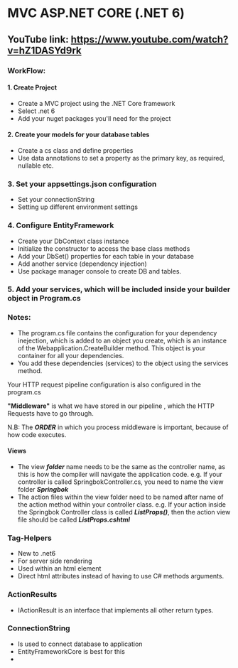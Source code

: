 # MVC ASP.NET CORE (.NET 6)

## YouTube link: https://www.youtube.com/watch?v=hZ1DASYd9rk

### WorkFlow:

#### 1. Create Project

- Create a MVC project using the .NET Core framework
- Select .net 6
- Add your nuget packages you'll need for the project

#### 2. Create your models for your database tables

- Create a cs class and define properties
- Use data annotations to set a property as the primary key, as required, nullable etc.

### 3. Set your appsettings.json configuration

- Set your connectionString
- Setting up different environment settings

### 4. Configure EntityFramework

- Create your DbContext class instance
- Initialize the constructor to access the base class methods
- Add your DbSet() properties for each table in your database
- Add another service (dependency injection)
- Use package manager console to create DB and tables.

### 5. Add your services, which will be included inside your builder object in Program.cs

### Notes:

- The program.cs file contains the configuration for your dependency inejection, which is added to an object you create, which is an instance of the Webapplication.CreateBuilder method. This object is your container for all your dependencies.
- You add these dependencies (services) to the object using the services method.

Your HTTP request pipeline configuration is also configured in the program.cs

**"Middleware"** is what we have stored in our pipeline , which the HTTP Requests have to go through.

N.B: The **_ORDER_** in which you process middleware is important, because of how code executes.

#### Views

- The view **_folder_** name needs to be the same as the controller name, as this is how the compiler will navigate the application code. e.g. If your controller is called SpringbokController.cs, you need to name the view folder **_Springbok_**
- The action files within the view folder need to be named after name of the action method within your controller class. e.g. If your action inside the Springbok Controller class is called **_ListProps()_**, then the action view file should be called **_ListProps.cshtml_**

### Tag-Helpers

- New to .net6
- For server side rendering
- Used within an html element
- Direct html attributes instead of having to use C# methods arguments.

### ActionResults

- IActionResult is an interface that implements all other return types.

### ConnectionString

- Is used to connect database to application
- EntityFrameworkCore is best for this
-
